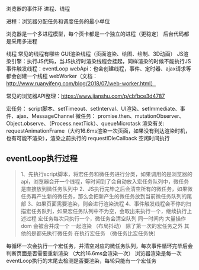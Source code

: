浏览器的事件环
进程、线程

进程：浏览器分配任务和调度任务的最小单位

浏览器是一个多进程模型，每个页卡都是一个独立的进程（更稳定）
后台代码都是采用多进程

线程
常见的线程有哪些
GUI渲染线程（页面渲染、绘图、绘制、3D动画）
JS渲染引擎：执行JS代码，当JS执行时渲染线程会挂起，同样渲染的时候不能执行JS
事件触发线程：eventLoop
webApi：也会创建线程，事件、定时器、ajax请求等都会创建一个线程
webWorker（文档：http://www.ruanyifeng.com/blog/2018/07/web-worker.html）


常见的浏览器API整理：https://www.jianshu.com/p/cbfbce3d4787

宏任务：
script脚本、setTimeout、setInterval、UI渲染、setImmediate、事件、ajax、MessageChannel
微任务：
promise.then、mutationObserver、Object.observe、（Process.nextTick）、queueMicrotask
渲染有关:
requestAnimationFrame（大约16.6ms渲染一次页面，如果没有到达渲染时机，也有可能不渲染），渲染之前执行的
requestIDleCallback 空闲时间执行



## eventLoop执行过程
> 1、先执行script脚本，将宏任务和微任务进行分类，如果调用的是浏览器的api，浏览器会开一个线程，等时间到了会自动放入宏任务队列中，微任务是直接放到微任务队列中
> 2、JS执行完毕之后会清空所有的微任务，如果微任务再产生新的微任务，那么会把新产生的微任务放到当前微任务队列的尾部
> 3、如果页面需要渲染，则会进行渲染流程
> 4、事件触发线程会不停的扫描宏任务队列，如果宏任务队列中不为空，会取出来执行一个，继续执行上述过程
宏任务每次只执行一个，微任务会清空队列
同一时间内 大量操作dom 会被合并成一个 一起渲染 （布局抖动）
 除了第一次的宏任务之外  其他的是都先执行微任务 在执行宏任务 （微任务比宏任务快）


 每循环一次会执行一个宏任务，并清空对应的微任务队列，每次事件循环完毕后会判断页面是否需要重新渲染 （大约16.6ms会渲染一次）
 浏览器渲染是每一次eventLoop执行的末尾去检测是否要渲染，每轮只能有一个宏任务







